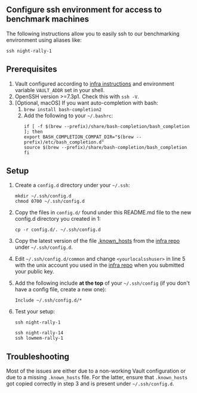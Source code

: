 ## Configure ssh environment for access to benchmark machines

The following instructions allow you to easily ssh to our benchmarking environment using aliases like:

```
ssh night-rally-1
```

## Prerequisites

1. Vault configured according to [infra instructions](https://github.com/elastic/infra/tree/master/docs/vault#github-auth) and environment variable `VAULT_ADDR` set in your shell.
2. OpenSSH version >=7.3p1. Check this with `ssh -V`.
3. \[Optional, macOS\] If you want auto-completion with bash:
    1. `brew install bash-completion2`
    2. Add the following to your `~/.bashrc`:
        ```
        if [ -f $(brew --prefix)/share/bash-completion/bash_completion ]; then
        export BASH_COMPLETION_COMPAT_DIR="$(brew --prefix)/etc/bash_completion.d"
        source $(brew --prefix)/share/bash-completion/bash_completion
        fi
        ```

## Setup

1. Create a `config.d` directory under your `~/.ssh`:

    ```
    mkdir ~/.ssh/config.d
    chmod 0700 ~/.ssh/config.d
    ```

2. Copy the files in `config.d/` found under this README.md file to the new config.d directory you created in 1:

    ```
    cp -r config.d/. ~/.ssh/config.d
    ```

3. Copy the latest version of the file [.known_hosts](https://github.com/elastic/infra/blob/master/ansible/.known_hosts) from the [infra repo](https://github.com/elastic/infra) under `~/.ssh/config.d`.
   
4. Edit `~/.ssh/config.d/common` and change `<yourlocalsshuser>` in line 5 with the unix account you used in the [infra repo](https://github.com/elastic/infra/blob/master/docs/accessing-instances.md#ssh-access) when you submitted your public key.

5. Add the following include **at the top** of your `~/.ssh/config` (if you don't have a config file, create a new one):

    ```
    Include ~/.ssh/config.d/*
    ```

6. Test your setup:

    ```
    ssh night-rally-1

    ssh night-rally-14
    ssh lowmem-rally-1
    ```

## Troubleshooting

Most of the issues are either due to a non-working Vault configuration or due to a missing `.known_hosts` file.
For the latter, ensure that `.known_hosts` got copied correctly in step 3 and is present under `~/.ssh/config.d`.
